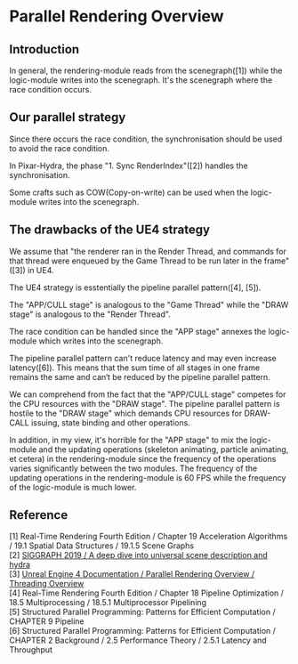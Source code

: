 # Parallel Rendering Overview

## Introduction  
In general, the rendering-module reads from the scenegraph(\[1\]) while the logic-module writes into the scenegraph. It's the scenegraph where the race condition occurs.  

## Our parallel strategy

Since there occurs the race condition, the synchronisation should be used to avoid the race condition.  

In Pixar-Hydra, the phase "1. Sync RenderIndex"(\[2\]) handles the synchronisation.  

Some crafts such as COW(Copy-on-write) can be used when the logic-module writes into the scenegraph.

## The drawbacks of the UE4 strategy  

We assume that "the renderer ran in the Render Thread, and commands for that thread were enqueued by the Game Thread to be run later in the frame"(\[3\]) in UE4.  

The UE4 strategy is esstentially the pipeline parallel pattern(\[4\], \[5\]).  

The "APP/CULL stage" is analogous to the "Game Thread" while the "DRAW stage" is analogous to the "Render Thread".  

The race condition can be handled since the "APP stage" annexes the logic-module which writes into the scenegraph.

The pipeline parallel pattern can't reduce latency and may even increase latency(\[6\]). This means that the sum time of all stages in one frame remains the same and can‘t be reduced by the pipeline parallel pattern.  

We can comprehend from the fact that the "APP/CULL stage" competes for the CPU resources with the "DRAW stage". The pipeline parallel pattern is hostile to the "DRAW stage" which demands CPU resources for DRAW-CALL issuing, state binding and other operations.  

In addition, in my view, it's horrible for the "APP stage" to mix the logic-module and the updating operations (skeleton animating, particle animating, et cetera) in the rendering-module since the frequency of the operations varies significantly between the two modules. The frequency of the updating operations in the rendering-module is 60 FPS while the frequency of the logic-module is much lower.


## Reference
\[1\] Real-Time Rendering Fourth Edition / Chapter 19 Acceleration Algorithms / 19.1 Spatial Data Structures / 19.1.5 Scene Graphs  
\[2\] [SIGGRAPH 2019 / A deep dive into universal scene description and hydra](http://graphics.pixar.com/usd/files/Siggraph2019_Hydra.pdf)  
\[3\] [Unreal Engine 4 Documentation / Parallel Rendering Overview / Threading Overview](https://docs.unrealengine.com/en-US/ProgrammingAndScripting/Rendering/ParallelRendering/index.html#threadingoverview)  
\[4\] Real-Time Rendering Fourth Edition / Chapter 18 Pipeline Optimization / 18.5 Multiprocessing / 18.5.1 Multiprocessor Pipelining  
\[5\] Structured Parallel Programming: Patterns for Efficient Computation / CHAPTER 9 Pipeline  
\[6\] Structured Parallel Programming: Patterns for Efficient Computation / CHAPTER 2 Background / 2.5 Performance Theory / 2.5.1 Latency and Throughput 

   
